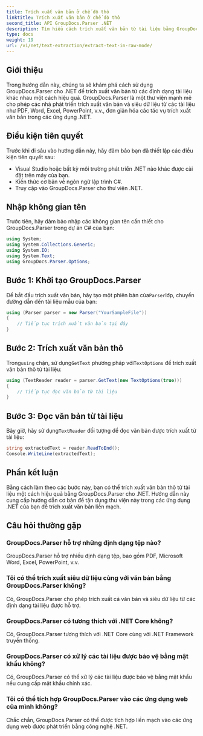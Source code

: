 ```yaml
---
title: Trích xuất văn bản ở chế độ thô
linktitle: Trích xuất văn bản ở chế độ thô
second_title: API GroupDocs.Parser .NET
description: Tìm hiểu cách trích xuất văn bản từ tài liệu bằng GroupDocs.Parser cho .NET. Trích xuất văn bản dễ dàng, hiệu quả và liền mạch trong các ứng dụng .NET của bạn.
type: docs
weight: 19
url: /vi/net/text-extraction/extract-text-in-raw-mode/
---
```

## Giới thiệu
Trong hướng dẫn này, chúng ta sẽ khám phá cách sử dụng GroupDocs.Parser cho .NET để trích xuất văn bản từ các định dạng tài liệu khác nhau một cách hiệu quả. GroupDocs.Parser là một thư viện mạnh mẽ cho phép các nhà phát triển trích xuất văn bản và siêu dữ liệu từ các tài liệu như PDF, Word, Excel, PowerPoint, v.v., đơn giản hóa các tác vụ trích xuất văn bản trong các ứng dụng .NET.
## Điều kiện tiên quyết
Trước khi đi sâu vào hướng dẫn này, hãy đảm bảo bạn đã thiết lập các điều kiện tiên quyết sau:
- Visual Studio hoặc bất kỳ môi trường phát triển .NET nào khác được cài đặt trên máy của bạn.
- Kiến thức cơ bản về ngôn ngữ lập trình C#.
- Truy cập vào GroupDocs.Parser cho thư viện .NET.

## Nhập không gian tên
Trước tiên, hãy đảm bảo nhập các không gian tên cần thiết cho GroupDocs.Parser trong dự án C# của bạn:
```csharp
using System;
using System.Collections.Generic;
using System.IO;
using System.Text;
using GroupDocs.Parser.Options;
```
## Bước 1: Khởi tạo GroupDocs.Parser
 Để bắt đầu trích xuất văn bản, hãy tạo một phiên bản của`Parser`lớp, chuyển đường dẫn đến tài liệu mẫu của bạn:
```csharp
using (Parser parser = new Parser("YourSampleFile"))
{
    // Tiếp tục trích xuất văn bản tại đây
}
```
## Bước 2: Trích xuất văn bản thô
 Trong`using` chặn, sử dụng`GetText` phương pháp với`TextOptions` để trích xuất văn bản thô từ tài liệu:
```csharp
using (TextReader reader = parser.GetText(new TextOptions(true)))
{
    // Tiếp tục đọc văn bản từ tài liệu
}
```
## Bước 3: Đọc văn bản từ tài liệu
 Bây giờ, hãy sử dụng`TextReader` đối tượng để đọc văn bản được trích xuất từ tài liệu:
```csharp
string extractedText = reader.ReadToEnd();
Console.WriteLine(extractedText);
```

## Phần kết luận
Bằng cách làm theo các bước này, bạn có thể trích xuất văn bản thô từ tài liệu một cách hiệu quả bằng GroupDocs.Parser cho .NET. Hướng dẫn này cung cấp hướng dẫn cơ bản để tận dụng thư viện này trong các ứng dụng .NET của bạn để trích xuất văn bản liền mạch.

## Câu hỏi thường gặp
### GroupDocs.Parser hỗ trợ những định dạng tệp nào?
GroupDocs.Parser hỗ trợ nhiều định dạng tệp, bao gồm PDF, Microsoft Word, Excel, PowerPoint, v.v.
### Tôi có thể trích xuất siêu dữ liệu cùng với văn bản bằng GroupDocs.Parser không?
Có, GroupDocs.Parser cho phép trích xuất cả văn bản và siêu dữ liệu từ các định dạng tài liệu được hỗ trợ.
### GroupDocs.Parser có tương thích với .NET Core không?
Có, GroupDocs.Parser tương thích với .NET Core cùng với .NET Framework truyền thống.
### GroupDocs.Parser có xử lý các tài liệu được bảo vệ bằng mật khẩu không?
Có, GroupDocs.Parser có thể xử lý các tài liệu được bảo vệ bằng mật khẩu nếu cung cấp mật khẩu chính xác.
### Tôi có thể tích hợp GroupDocs.Parser vào các ứng dụng web của mình không?
Chắc chắn, GroupDocs.Parser có thể được tích hợp liền mạch vào các ứng dụng web được phát triển bằng công nghệ .NET.